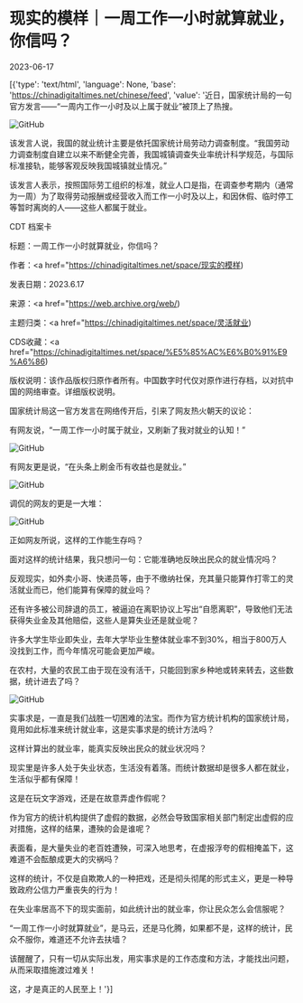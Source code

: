 # 现实的模样｜一周工作一小时就算就业，你信吗？

2023-06-17

[{'type': 'text/html', 'language': None, 'base': 'https://chinadigitaltimes.net/chinese/feed', 'value': '近日，国家统计局的一句官方发言——“一周内工作一小时及以上属于就业”被顶上了热搜。

![GitHub](https://chinadigitaltimes.net/chinese/files/2023/06/image-1686990016397.png)

该发言人说，我国的就业统计主要是依托国家统计局劳动力调查制度。“我国劳动力调查制度自建立以来不断健全完善，我国城镇调查失业率统计科学规范，与国际标准接轨，能够客观反映我国城镇就业情况。”

该发言人表示，按照国际劳工组织的标准，就业人口是指，在调查参考期内（通常为一周）为了取得劳动报酬或经营收入而工作一小时及以上，和因休假、临时停工等暂时离岗的人——这些人都属于就业。



CDT 档案卡

标题：一周工作一小时就算就业，你信吗？

作者：<a href="https://chinadigitaltimes.net/space/现实的模样)

发表日期：2023.6.17

来源：<a href="https://web.archive.org/web/)

主题归类：<a href="https://chinadigitaltimes.net/space/灵活就业)

CDS收藏：<a href="https://chinadigitaltimes.net/space/%E5%85%AC%E6%B0%91%E9%A6%86)

版权说明：该作品版权归原作者所有。中国数字时代仅对原作进行存档，以对抗中国的网络审查。详细版权说明。





国家统计局这一官方发言在网络传开后，引来了网友热火朝天的议论：

有网友说，“一周工作一小时属于就业，又刷新了我对就业的认知！”

![GitHub](https://chinadigitaltimes.net/chinese/files/2023/06/post-697296-648d6d6274802.)

有网友更是说，“在头条上刷金币有收益也是就业。”

![GitHub](https://chinadigitaltimes.net/chinese/files/2023/06/post-697296-648d6d627d771.)

调侃的网友的更是一大堆：

![GitHub](https://chinadigitaltimes.net/chinese/files/2023/06/post-697296-648d6d628779f.)

正如网友所说，这样的工作能生存吗？

面对这样的统计结果，我只想问一句：它能准确地反映出民众的就业情况吗？

反观现实，如外卖小哥、快递员等，由于不缴纳社保，充其量只能算作打零工的灵活就业而已，他们能算有保障的就业吗？

还有许多被公司辞退的员工，被逼迫在离职协议上写出“自愿离职”，导致他们无法获得失业金及其他赔偿，这些人是算失业还是就业呢？

许多大学生毕业即失业，去年大学毕业生整体就业率不到30%，相当于800万人没找到工作，而今年情况可能会更加严峻。

在农村，大量的农民工由于现在没有活干，只能回到家乡种地或转来转去，这些数据，统计进去了吗？

![GitHub](https://chinadigitaltimes.net/chinese/files/2023/06/post-697296-648d6d62906e5.)

实事求是，一直是我们战胜一切困难的法宝。而作为官方统计机构的国家统计局，竟用如此标准来统计就业率，这是实事求是的统计方法吗？

这样计算出的就业率，能真实反映出民众的就业状况吗？

现实里是许多人处于失业状态，生活没有着落。而统计数据却是很多人都在就业，生活似乎都有保障！

这是在玩文字游戏，还是在故意弄虚作假呢？

作为官方的统计机构提供了虚假的数据，必然会导致国家相关部门制定出虚假的应对措施，这样的结果，遭殃的会是谁呢？

表面看，是大量失业的老百姓遭殃，可深入地思考，在虚报浮夸的假相掩盖下，这难道不会酝酿成更大的灾祸吗？

这样的统计，不仅是自欺欺人的一种把戏，还是彻头彻尾的形式主义，更是一种导致政府公信力严重丧失的行为！

在失业率居高不下的现实面前，如此统计出的就业率，你让民众怎么会信服呢？

“一周工作一小时就算就业”，是马云，还是马化腾，如果都不是，这样的统计，民众不服你，难道还不允许去扶墙？

该醒醒了，只有一切从实际出发，用实事求是的工作态度和方法，才能找出问题，从而采取措施渡过难关！

这，才是真正的人民至上！'}]